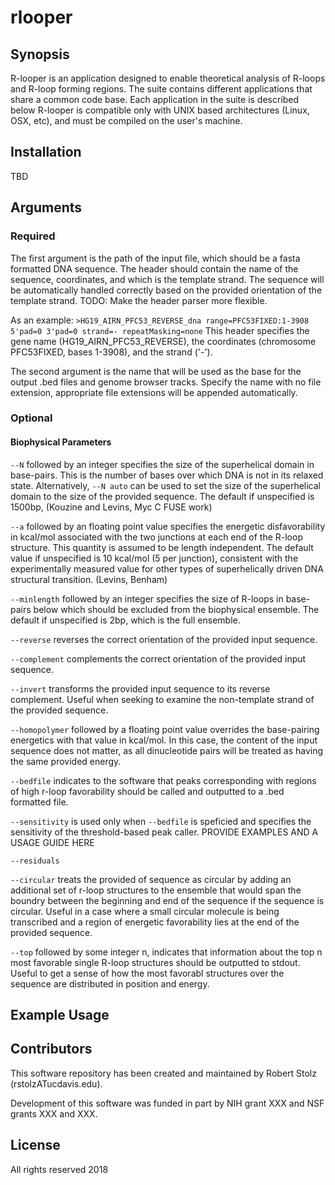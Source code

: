 # rlooper

## Synopsis
R-looper is an application designed to enable theoretical analysis of R-loops and R-loop forming regions. The suite contains different applications that share a common code base. Each application in the suite is described below R-looper is compatible only with UNIX based architectures (Linux, OSX, etc), and must be compiled on the user's machine.
 
## Installation
TBD

## Arguments
### Required
The first argument is the path of the input file, which should be a fasta formatted DNA sequence. The header should contain the name of the sequence, coordinates, and which is the template strand. The sequence will be automatically handled correctly based on the provided orientation of the template strand. TODO: Make the header parser more flexible. 

As an example: `>HG19_AIRN_PFC53_REVERSE_dna range=PFC53FIXED:1-3908 5'pad=0 3'pad=0 strand=- repeatMasking=none`
This header specifies the gene name (HG19_AIRN_PFC53_REVERSE), the coordinates (chromosome PFC53FIXED, bases 1-3908), and the strand ('-'). 

The second argument is the name that will be used as the base for the output .bed files and genome browser tracks. Specify the name with no file extension, appropriate file extensions will be appended automatically.

### Optional
#### Biophysical Parameters
`--N` followed by an integer specifies the size of the superhelical domain in base-pairs. This is the number of bases over which DNA is not in its relaxed state. Alternatively, `--N auto` can be used to set the size of the superhelical domain to the size of the provided sequence. The default if unspecified is 1500bp, (Kouzine and Levins, Myc C FUSE work)

`--a` followed by an floating point value specifies the energetic disfavorability in kcal/mol associated with the two junctions at each end of the R-loop structure. This quantity is assumed to be length independent. The default value if unspecified is 10 kcal/mol (5 per junction), consistent with the experimentally measured value for other types of superhelically driven DNA structural transition. (Levins, Benham)

`--minlength` followed by an integer specifies the size of R-loops in base-pairs below which should be excluded from the biophysical ensemble. The default if unspecified is 2bp, which is the full ensemble. 

`--reverse` reverses the correct orientation of the provided input sequence.

`--complement` complements the correct orientation of the provided input sequence. 

`--invert` transforms the provided input sequence to its reverse complement. Useful when seeking to examine the non-template  strand of the provided sequence.

`--homopolymer` followed by a floating point value overrides the base-pairing energetics with that value in kcal/mol. In this case, the content of the input sequence does not matter, as all dinucleotide pairs will be treated as having the same provided energy.

`--bedfile` indicates to the software that peaks corresponding with regions of high r-loop favorability should be called and outputted to a .bed formatted file. 

`--sensitivity` is used only when `--bedfile` is speficied and specifies the sensitivity of the threshold-based peak caller. PROVIDE EXAMPLES AND A USAGE GUIDE HERE

`--residuals`

`--circular` treats the provided of sequence as circular by adding an additional set of r-loop structures to the ensemble that would span the boundry between the beginning and end of the sequence if the sequence is circular. Useful in a case where a small circular molecule is being transcribed and a region of energetic favorability lies at the end of the provided sequence.

`--top` followed by some integer n, indicates that information about the top n most favorable single R-loop structures should be outputted to stdout. Useful to get a sense of how the most favorabl structures over the sequence are distributed in position and energy.

## Example Usage


## Contributors


This software repository has been created and maintained by Robert Stolz (rstolzATucdavis.edu). 

Development of this software was funded in part by NIH grant XXX and NSF grants XXX and XXX. 

## License
All rights reserved 2018

